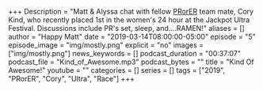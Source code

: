 +++
Description = "Matt & Alyssa chat with fellow [PRorER](https://pr-or-er.com/) team mate, Cory Kind, who recently placed 1st in the women's 24 hour at the Jackpot Ultra Festival. Discussions include PR's set, sleep, and....RAMEN!"
aliases = []
author = "Happy Matt"
date = "2019-03-14T08:00:00-05:00"
episode = "5"
episode_image = "img/mostly.png"
explicit = "no"
images = ["img/mostly.png"]
news_keywords = []
podcast_duration = "00:37:07"
podcast_file = "Kind_of_Awesome.mp3"
podcast_bytes = ""
title = "Kind Of Awesome!"
youtube = ""
categories = []
series = []
tags = ["2019", "PRorER", "Cory", "Ultra", "Race"]
+++
